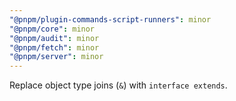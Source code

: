 ```yaml
---
"@pnpm/plugin-commands-script-runners": minor
"@pnpm/core": minor
"@pnpm/audit": minor
"@pnpm/fetch": minor
"@pnpm/server": minor
---
```


Replace object type joins (`&`) with `interface extends`.
